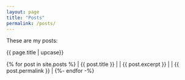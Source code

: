 ```yaml
---
layout: page 
title: "Posts" 
permalink: /posts/
---
```


These are my posts: 

{{ page.title | upcase}}

{% for post in site.posts %}
   | {{ post.title }} | 
   | {{ post.excerpt }} |
   | {{ post.permalink }} | 
{%- endfor -%}
